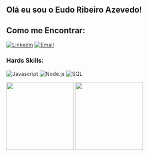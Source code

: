 ##  Olá eu sou o Eudo Ribeiro Azevedo!


##  Como me Encontrar:
[![ Linkedin ](https://img.shields.io/badge/LinkedIn-0077B5?style=for-the-badge&logo=linkedin&logoColor=white)](https:/https://www.linkedin.com/in/eudo-azevedo)
[![ Email ](https://img.shields.io/badge/Gmail-D14836?style=for-the-badge&logo=gmail&logoColor=white)](mailto:eudoribeiro@gmail.com)

### Hards Skills:

![Javascript](https://img.shields.io/badge/JavaScript-323330?style=for-the-badge&logo=javascript&logoColor=F7DF1E)
![Node.js](https://img.shields.io/badge/Node.js-339933?style=for-the-badge&logo=nodedotjs&logoColor=white)
![SQL](https://img.shields.io/badge/PostgreSQL-316192?style=for-the-badge&logo=postgresql&logoColor=white)


<div align="center
            
  <a href="https://github.com/eudoazevedo">
  <img height="180em" src="https://github-readme-stats.vercel.app/api?username=eudoazevedo&show_icons=true&theme=dracula&include_all_commits=true&count_private=true"/>
  <img height="180em" src="https://github-readme-stats.vercel.app/api/top-langs/?username=eudoazevedo&layout=compact&langs_count=7&theme=dracula"/>
</div>
